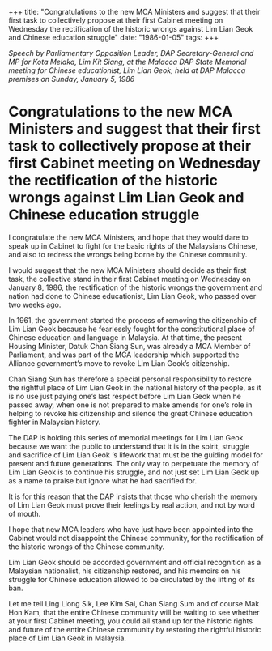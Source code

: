 +++ 
title: "Congratulations to the new MCA Ministers and suggest that their first task to collectively propose at their first Cabinet meeting on Wednesday the rectification of the historic wrongs against Lim Lian Geok and Chinese education struggle"
date: "1986-01-05"
tags:
+++

_Speech by Parliamentary Opposition Leader, DAP Secretary-General and MP for Kota Melaka, Lim Kit Siang, at the Malacca DAP State Memorial meeting for Chinese educationist, Lim Lian Geok, held at DAP Malacca premises on Sunday, January 5, 1986_

# Congratulations to the new MCA Ministers and suggest that their first task to collectively propose at their first Cabinet meeting on Wednesday the rectification of the historic wrongs against Lim Lian Geok and Chinese education struggle

I congratulate the new MCA Ministers, and hope that they would dare to speak up in Cabinet to fight for the basic rights of the Malaysians Chinese, and also to redress the wrongs being borne by the Chinese community.</u>

I would suggest that the new MCA Ministers should decide as their first task, the collective stand in their first Cabinet meeting on Wednesday on January 8, 1986, the rectification of the historic wrongs the government and nation had done to Chinese educationist, Lim Lian Geok, who passed over two weeks ago.

In 1961, the government started the process of removing the citizenship of Lim Lian Geok because he fearlessly fought for the constitutional place of Chinese education and language in Malaysia. At that time, the present Housing Minister, Datuk Chan Siang Sun, was already a MCA Member of Parliament, and was part of the MCA leadership which supported the Alliance government’s move to revoke Lim Lian Geok’s citizenship.

Chan Siang Sun has therefore a special personal responsibility to restore the rightful place of Lim Lian Geok in the national history of the people, as it is no use just paying one’s last respect before Lim Lian Geok when he passed away, when one is not prepared to make amends for one’s role in helping to revoke his citizenship and silence the great Chinese education fighter in Malaysian history.

The DAP is holding this series of memorial meetings for Lim Lian Geok because we want the public to understand that it is in the spirit, struggle and sacrifice of Lim Lian Geok ‘s lifework that must be the guiding model for present and future generations. The only way to perpetuate the memory of Lim Lian Geok is to continue his struggle, and not just set Lim Lian Geok up as a name to praise but ignore what he had sacrified for.        

It is for this reason that the DAP insists that those who cherish the memory of Lim Lian Geok must prove their feelings by real action, and not by word of mouth.

I hope that new MCA leaders who have just have been appointed into the Cabinet would not disappoint the Chinese community, for the rectification of the historic wrongs of the Chinese community.

Lim Lian Geok should be accorded government and official recognition as a Malaysian nationalist, his citizenship restored, and his memoirs on his struggle for Chinese education allowed to be circulated by the lifting of its ban.

Let me tell Ling Liong Sik, Lee Kim Sai, Chan Siang Sum and of course Mak Hon Kam, that the entire Chinese community will be waiting to see whether at your first Cabinet meeting, you could all stand up for the historic rights and future of the entire Chinese community by restoring the rightful historic place of Lim Lian Geok in Malaysia.  
 
